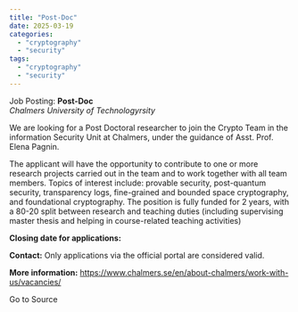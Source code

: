 ```yaml
---
title: "Post-Doc"
date: 2025-03-19
categories: 
  - "cryptography"
  - "security"
tags: 
  - "cryptography"
  - "security"
---
```


Job Posting: **Post-Doc**  
_Chalmers University of Technologyrsity_

We are looking for a Post Doctoral researcher to join the Crypto Team in the information Security Unit at Chalmers, under the guidance of Asst. Prof. Elena Pagnin.

The applicant will have the opportunity to contribute to one or more research projects carried out in the team and to work together with all team members. Topics of interest include: provable security, post-quantum security, transparency logs, fine-grained and bounded space cryptography, and foundational cryptography. The position is fully funded for 2 years, with a 80-20 split between research and teaching duties (including supervising master thesis and helping in course-related teaching activities)

**Closing date for applications:**

**Contact:** Only applications via the official portal are considered valid.

**More information:** https://www.chalmers.se/en/about-chalmers/work-with-us/vacancies/

Go to Source
